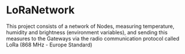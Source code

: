 # LoRaNetwork
This project consists of a network of Nodes, measuring temperature, humidity and brightness (environment variables), and sending this measures to the Gateways via the radio communication protocol called LoRa (868 MHz - Europe Standard)
